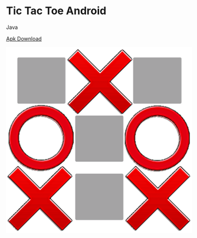 # Tic Tac Toe Android
Java

[Apk Download](https://www.mediafire.com/file/grgrhe14ra0bl5x/oxy.apk)


![](app/src/main/res/drawable/ic_logo.png)
